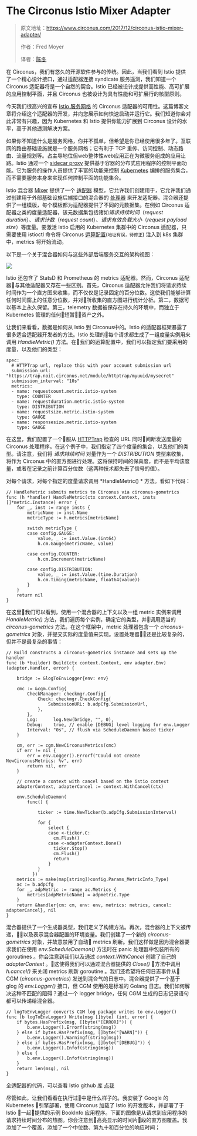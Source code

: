 # The Circonus Istio Mixer Adapter

> 原文地址：<https://www.circonus.com/2017/12/circonus-istio-mixer-adapter/>
>
> 作者：Fred Moyer
>
> 译者：[陈冬](https://github.com/shaobai)


在 Circonus，我们有悠久的开源软件参与的传统。因此，当我们看到 Istio 提供了一个精心设计接口，通过适配器连接 syndicate 服务遥测，我们知道一个 Circonus 适配器将是一个自然的契合。Istio 已经被设计成提供高性能、高可扩展的应用控制平面，并且 Circonus 也被设计为具有性能和可扩展行的核型原则。

今天我们很高兴的宣布 [Istio 服务网格](https://istio.io/) 的 Circonus 适配器的可用性。这篇博客文章将介绍这个适配器的开发，并向您展示如何快速启动并运行它。我们知道你会对此非常有兴趣，因为 Kubernetes 和 Istio 提供你能力扩展到 Circonus 设计的水平，高于其他遥测解决方案。

如果你不知道什么是服务网格，你并不孤单，但希望是你已经使用很多年了。互联网的路由基础设施就是一个服务网格；它有利于 TCP 重传、访问控制、动态路由、流量规划等。占主导地位但web整体性web应用正在为微服务组成的应用让路。Istio 通过一个  [sidecar proxy](https://www.envoyproxy.io/docs/envoy/latest/) 提供基于容器的分布式应用程序的控制平面功能。它为服务的操作人员提供了丰富的功能来控制 [Kubernetes](https://kubernetes.io/) 编排的服务集合，而不需要服务本身来实现任何控制平面的功能集合。

 Istio 混合器 [Mixer](https://istio.io/docs/concepts/policies-and-telemetry/overview/) 提供了一个 [适配器](https://istio.io/blog/2017/adapter-model/) 模型，它允许我们创建用于，它允许我们通过创建用于外部基础设施后端接口的混合器的 [处理器](https://istio.io/docs/concepts/policies-and-telemetry/config/#handlers) 来开发适配器。混合器还提供了一组模版，每个模板都为适配器提供了不同的元数据集。在例如 Circonus 适配器之类的度量适配器，该元数据集包括诸如*请求持续时间*（*request duration*）、*请求计数*（*request count*）、*请求有效负载大小*（*request payload size*）等度量。要激活 Istio 启用的 Kubernetes 集群中的 Circonus 适配器，只需要使用 istioctl 命令将 Circonus  [运算配置](https://github.com/istio/istio/blob/master/mixer/adapter/circonus/operatorconfig/config.yaml)(`地址有误，待修正`) 注入到 k8s 集群中，metrics 将开始流动。

 以下是一个关于混合器如何与这些外部后端服务交互的架构视图：

![](https://ws4.sinaimg.cn/large/006tNc79gy1ft2kovaczfj319u0zftc9.jpg)

Istio 还包含了 StatsD 和 Prometheus 的 metrics 适配器。然而，Circonus 适配器与其他适配器又存在一些区别。首先，Circonus 适配器允许我们将请求持续时间作为一个直方图来收集，而不仅仅是记录固定的百分位数。这使我们能够计算任何时间窗上的任意分位数，并对所收集的直方图进行统计分析。第二，数据可以基本上永久保留。第三，telemetry 数据被保存在持久的环境中，而独立于 Kubernetes 管理的任何短暂资产之外。

让我们来看看，数据是如何从 Istio 到 Circonus中的。Istio 的适配器框架暴露了很多适合适配器开发者的方法。Istio 处理的每个请求都生成了一组度量实例用来调用 *HandleMetric()* 方法。在我们的运算配置中，我们可以指定我们要采用的度量，以及他们的类型：

```
spec:
  # HTTPTrap url, replace this with your account submission url
  submission_url: "https://trap.noit.circonus.net/module/httptrap/myuuid/mysecret"
  submission_interval: "10s"
  metrics:
  - name: requestcount.metric.istio-system
    type: COUNTER
  - name: requestduration.metric.istio-system
    type: DISTRIBUTION
  - name: requestsize.metric.istio-system
    type: GAUGE
  - name: responsesize.metric.istio-system
    type: GAUGE
```

在这里，我们配置了一个服从 [HTTPTrap](https://login.circonus.com/resources/docs/user/Data/CheckTypes/HTTPTrap.html) 检查的 URL 同时间断发送度量的 Circonus 处理程序。在这个例子中，我们指定了四个度量的集合，以及他们的类型。请注意，我们将 *请求持续时间* 对量作为一个 *DISTRIBUTION* 类型来收集，将作为 Circonus 中的直方图进行处理。这将保持时间的保真度，而不是平均该度量，或者在记录之前计算百分位数（这两种技术都失去了信号的值）。

对每个请求，对每个指定的度量请求调用 *HandleMetric() * 方法。看如下代码：

```
// HandleMetric submits metrics to Circonus via circonus-gometrics
func (h *handler) HandleMetric(ctx context.Context, insts []*metric.Instance) error {
    for _, inst := range insts {
        metricName := inst.Name
        metricType := h.metrics[metricName]

        switch metricType {
        case config.GAUGE:
            value, _ := inst.Value.(int64)
            h.cm.Gauge(metricName, value)

        case config.COUNTER:
            h.cm.Increment(metricName)

        case config.DISTRIBUTION:
            value, _ := inst.Value.(time.Duration)
            h.cm.Timing(metricName, float64(value))
        }
    }
    return nil
}
```
在这里我们可以看到，使用一个混合器的上下文以及一组 metric 实例来调用 *HandleMetric()* 方法，我们遍历每个实例，确定它的类型，并调用适当的 *circonus-gometrics* 方法。在这个框架中，metric 处理器包含一个 *circonus-gometrics* 对象，并提交实际的度量值来实现。设置处理器还是比较复杂的，但并不是最复杂的事情：
```
// Build constructs a circonus-gometrics instance and sets up the handler
func (b *builder) Build(ctx context.Context, env adapter.Env) (adapter.Handler, error) {

    bridge := &logToEnvLogger{env: env}

    cmc := &cgm.Config{
        CheckManager: checkmgr.Config{
            Check: checkmgr.CheckConfig{
                SubmissionURL: b.adpCfg.SubmissionUrl,
            },
        },
        Log:      log.New(bridge, "", 0),
        Debug:    true, // enable [DEBUG] level logging for env.Logger
        Interval: "0s", // flush via ScheduleDaemon based ticker
    }

    cm, err := cgm.NewCirconusMetrics(cmc)
    if err != nil {
        err = env.Logger().Errorf("Could not create NewCirconusMetrics: %v", err)
        return nil, err
    }

    // create a context with cancel based on the istio context
    adapterContext, adapterCancel := context.WithCancel(ctx)

    env.ScheduleDaemon(
        func() {

            ticker := time.NewTicker(b.adpCfg.SubmissionInterval)

            for {
                select {
                case <-ticker.C:
                  cm.Flush()
                case <-adapterContext.Done()
                  ticker.Stop()
                  cm.Flush()
                  return
                }
            }
          })
    metrics := make(map[string])config.Params_MetricInfo_Type)
    ac := b.adpCfg
    for _, adpMetric := range ac.Metrics {
        metrics[adpMetricName] = adpmetric.Type
    }
    return &handler{cm: cm, env: env, metrics: metrics, cancel: adapterCancel}, nil
}
```
混合器提供了一个生成器类型，我们定义了构建方法。再次，混合器的上下文被传递，以及表示混合器配置的环境变量。我们创建了一个新的 *circonus-gometrics* 对象，并故意禁用了自动 metrics 刷新。我们这样做是因为混合器要求我们在使用 *env.ScheduleDaemon()* 方法时在 panic 处理器中包装所有的 goroutines 。你会注意到我们以及通过 *context.WithCancel* 创建了自己的 *adapterContext* 。这使得我们可以通过混合器提供的 *Close()* 方法中调用 *h.cancel()* 来关闭 metrics 刷新 goroutine 。我们还希望将任何日志事件从 CGM (*circonus-gometrics*) 发送到混合气的日志中。混合器提供了一个基于 glog 的  *env.Logger()* 接口，但 CGM 使用的是标准的 Golang 日志。我们如何解决这种不匹配的阻碍？通过一个 logger bridge，任何 CGM 生成的日志记录语句都可以传递给混合器。

```
// logToEnvLogger converts CGM log package writes to env.Logger()
func (b logToEnvLogger) Write(msg []byte) (int, error) {
    if bytes.HasPrefix(msg, []byte("[ERROR]")) {
        b.env.Logger().Errorf(string(msg))
    } else if bytes.HasPrefix(msg, []byte("[WARN]")) {
        b.env.Logger().Warningf(string(msg))
    } else if bytes.HasPrefix(msg, []byte("[DEBUG]")) {
        b.env.Logger().Infof(string(msg))
    } else {
        b.env.Logger().Infof(string(msg))
    }
    return len(msg), nil
}
```

全适配器的代码，可以查看 Istio github 库 [点我](https://github.com/istio/istio/tree/master/mixer/adapter/circonus)

尽管如此，让我们看看在执行过中是什么样子的。我安装了 Google 的 Kubernetes 引擎部署，使用 Circonus 加载了 Istio 的开发版本，并部署了于 Istio 一起提供的示例 BookInfo 应用程序。下面的图像是从请求到应用程序的请求持续时间分布的热图。你会注意到高亮显示的时间片段的直方图覆盖。我添加了一个覆盖，添加了一个中位数、第九十和百分位的响应时间；
